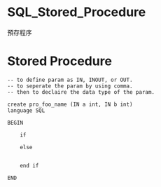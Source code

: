 # SQL_Stored_Procedure
預存程序


# Stored Procedure

    -- to define param as IN, INOUT, or OUT.
    -- to seperate the param by using comma.
    -- then to declaire the data type of the param.

    create pro_foo_name (IN a int, IN b int)
    language SQL

    BEGIN

        if 

        else


        end if

    END
